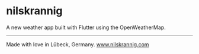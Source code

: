# nilskrannig

A new weather app built with Flutter using the OpenWeatherMap.

---

Made with love in Lübeck, Germany.
www.nilskrannig.com
